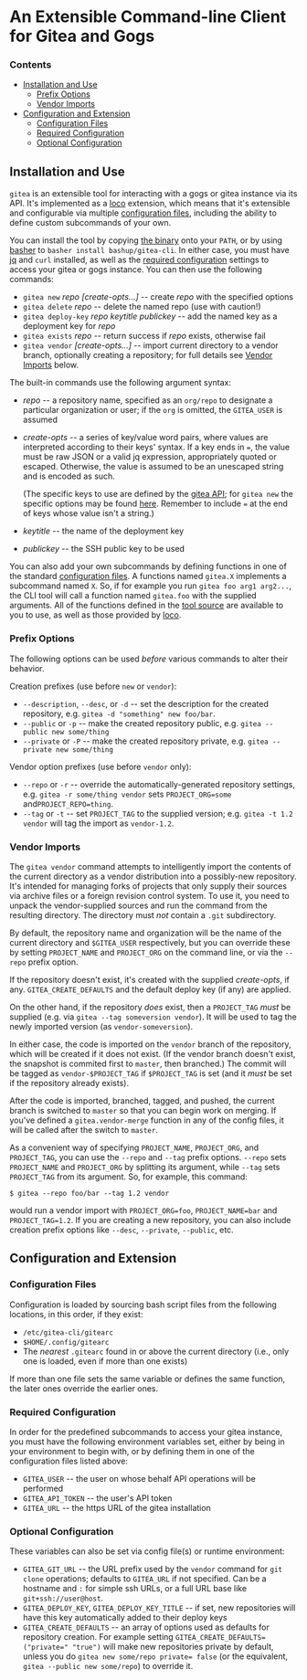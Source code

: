 # An Extensible Command-line Client for Gitea and Gogs

### Contents

<!-- toc -->

- [Installation and Use](#installation-and-use)
  * [Prefix Options](#prefix-options)
  * [Vendor Imports](#vendor-imports)
- [Configuration and Extension](#configuration-and-extension)
  * [Configuration Files](#configuration-files)
  * [Required Configuration](#required-configuration)
  * [Optional Configuration](#optional-configuration)

<!-- tocstop -->

## Installation and Use

`gitea` is an extensible tool for interacting with a gogs or gitea instance via its API.  It's implemented as a [loco](https://github.com/bashup/loco) extension, which means that it's extensible and configurable via multiple [configuration files](#configuration-files), including the ability to define custom subcommands of your own.

You can install the tool by copying [the binary](bin/gitea) onto your `PATH`, or by using [basher](https://github.com/basherpm/basher) to `basher install bashup/gitea-cli`.  In either case, you must have [jq](https://github.com/stedolan/jq/)  and `curl` installed, as well as the [required configuration](#required-configuration) settings to access your gitea or gogs instance.  You can then use the following commands:

* `gitea new` *repo [create-opts...]*  -- create *repo* with the specified options
* `gitea delete` *repo* -- delete the named repo (use with caution!)
* `gitea deploy-key` *repo keytitle publickey* -- add the named key as a deployment key for *repo*
* `gitea exists` *repo* -- return success if *repo* exists, otherwise fail
* `gitea vendor` *[create-opts...]* -- import current directory to a vendor branch, optionally creating a repository; for full details see [Vendor Imports](#vendor-imports) below.

The built-in commands use the following argument syntax:

* *repo* -- a repository name, specified as an `org/repo` to designate a particular organization or user; if the `org` is omitted, the `GITEA_USER` is assumed

* *create-opts* -- a series of key/value word pairs, where values are interpreted according to their keys' syntax.  If a key ends in `=`, the value must be raw JSON or a valid jq expression, appropriately quoted or escaped.  Otherwise, the value is assumed to be an unescaped string and is encoded as such.

  (The specific keys to use are defined by the [gitea API](https://github.com/gogits/go-gogs-client/wiki); for `gitea new` the specific options may be found [here](https://github.com/gogits/go-gogs-client/wiki/Repositories#create).  Remember to include `=` at the end of keys whose value isn't a string.)

* *keytitle* -- the name of the deployment key

* *publickey* -- the SSH public key to be used

You can also add your own subcommands by defining functions in one of the standard [configuration files](#configuration-files).  A functions named `gitea.X` implements a subcommand named `X`.  So, if for example you run  `gitea foo arg1 arg2...`, the CLI tool will call a function named `gitea.foo` with the supplied arguments.  All of the functions defined in the [tool source](gitea.md) are available to you to use, as well as those provided by [loco](https://github.com/bashup/loco).

### Prefix Options

The following options can be used *before* various commands to alter their behavior.

Creation prefixes (use before `new` or `vendor`):

* `--description`, `--desc`, or `-d` -- set the description for the created repository, e.g. `gitea -d "something" new foo/bar`.
* `--public` or `-p` -- make the created repository public, e.g. `gitea --public new some/thing`
* `--private` or `-P` -- make the created repository private, e.g. `gitea --private new some/thing`

Vendor option prefixes (use before `vendor` only):

* `--repo` or `-r` -- override the automatically-generated repository settings, e.g. `gitea -r some/thing vendor` sets `PROJECT_ORG=some` and`PROJECT_REPO=thing`.
* `--tag` or `-t` -- set `PROJECT_TAG` to the supplied version; e.g. `gitea -t 1.2 vendor` will tag the import as `vendor-1.2`.

### Vendor Imports

The `gitea vendor` command attempts to intelligently import the contents of the current directory as a vendor distribution into a possibly-new repository.  It's intended for managing forks of projects that only supply their sources via archive files or a foreign revision control system.  To use it, you need to unpack the vendor-supplied sources and run the command from the resulting directory.  The directory must *not* contain a `.git` subdirectory.

By default, the repository name and organization will be the name of the current directory and `$GITEA_USER` respectively, but you can override these by setting `PROJECT_NAME` and `PROJECT_ORG` on the command line, or via the `--repo` prefix option.

If the repository doesn't exist, it's created with the supplied *create-opts*, if any.  `GITEA_CREATE_DEFAULTS` and the default deploy key (if any) are applied.

On the other hand, if the repository *does* exist, then  a `PROJECT_TAG` *must* be supplied (e.g. via `gitea --tag someversion vendor`).  It will be used to tag the newly imported version (as `vendor-someversion`).

In either case, the code is imported on the `vendor` branch of the repository, which will be created if it does not exist.  (If the vendor branch doesn't exist, the snapshot is commited first to `master`, then branched.) The commit will be tagged as `vendor-$PROJECT_TAG` if `$PROJECT_TAG` is set  (and it *must* be set if the repository already exists).

After the code is imported, branched, tagged, and pushed, the current branch is switched to `master` so that you can begin work on merging.  If you've defined a `gitea.vendor-merge` function in any of the config files, it will be called after the switch to `master`.

As a convenient way of specifying `PROJECT_NAME`, `PROJECT_ORG`, and `PROJECT_TAG`, you can use the `--repo` and `--tag` prefix options.  `--repo` sets `PROJECT_NAME` and `PROJECT_ORG` by splitting its argument, while `--tag` sets `PROJECT_TAG` from its argument.  So, for example, this command:

```shell
$ gitea --repo foo/bar --tag 1.2 vendor
```

would run a vendor import with `PROJECT_ORG=foo`, `PROJECT_NAME=bar` and `PROJECT_TAG=1.2`.   If you are creating a new repository, you can also include creation prefix options like `--desc`, `--private`, `--public`, etc.

## Configuration and Extension

### Configuration Files

Configuration is loaded by sourcing bash script files from the following locations, in this order, if they exist:

* `/etc/gitea-cli/gitearc`
* `$HOME/.config/gitearc`
* The *nearest* `.gitearc` found in or above the current directory (i.e., only one is loaded, even if more than one exists)

If more than one file sets the same variable or defines the same function, the later ones override the earlier ones.

### Required Configuration

In order for the predefined subcommands to access your gitea instance, you must have the following environment variables set, either by being in your environment to begin with, or by defining them in one of the configuration files listed above:

* `GITEA_USER` -- the user on whose behalf API operations will be performed
* `GITEA_API_TOKEN` -- the user's API token
* `GITEA_URL` -- the https URL of the gitea installation

### Optional Configuration

These variables can also be set via config file(s) or runtime environment:

* `GITEA_GIT_URL` -- the URL prefix used by the `vendor` command for `git clone` operations; defaults to `GITEA_URL` if not specified.  Can be a hostname and `:` for simple ssh URLs, or a full URL base like `git+ssh://user@host`.
* `GITEA_DEPLOY_KEY`, `GITEA_DEPLOY_KEY_TITLE`  -- if set, new repositories will have this key automatically added to their deploy keys
* `GITEA_CREATE_DEFAULTS` -- an array of options used as defaults for repository creation.  For example setting `GITEA_CREATE_DEFAULTS=("private=" "true")` will make new repositories private by default, unless you do `gitea new some/repo private= false` (or the equivalent, `gitea --public new some/repo`) to override it.



